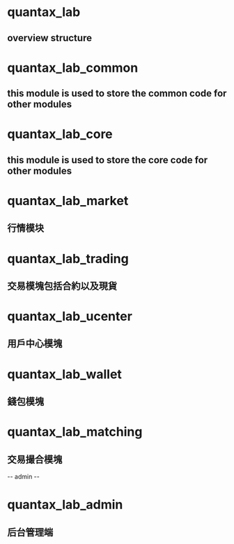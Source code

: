 # quantax_lab
## overview structure

# quantax_lab_common
## this module is used to store the common code for other modules
# quantax_lab_core
## this module is used to store the core code for other modules


# quantax_lab_market
## 行情模块
# quantax_lab_trading
## 交易模塊包括合約以及現貨
# quantax_lab_ucenter
## 用戶中心模塊

# quantax_lab_wallet
## 錢包模塊
# quantax_lab_matching
## 交易撮合模塊

-- admin --
# quantax_lab_admin
## 后台管理端


